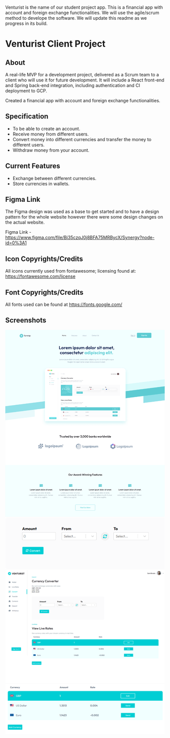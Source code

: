 Venturist is the name of our student project app. This is a financial app with account and foreign exchange functionalities. We will use the agile/scrum method to develope the software. We will update this readme as we progress in its build. 

# Venturist Client Project 

## About

A real-life MVP for a development project, delivered as a Scrum team to a client who will use it for future development. It will include a React front-end and Spring back-end integration, including authentication and CI deployment to GCP.

Created a financial app with account and foreign exchange functionalities.

## Specification

- To be able to create an account.
- Receive money from different users.
- Convert money into different currencies and transfer the money to different users.
- Withdraw money from your account.

## Current Features

- Exchange between different currencies.
- Store currencies in wallets.

## Figma Link

The Figma design was used as a base to get started and to have a design pattern for the whole website however there were some design changes on the actual website.

Figma Link - https://www.figma.com/file/Bi35czqJ0j8BFA75MRBycX/Synergy?node-id=0%3A1 

## Icon Copyrights/Credits

All icons currently used from fontawesome; licensing found at: https://fontawesome.com/license

## Font Copyrights/Credits

All fonts used can be found at https://fonts.google.com/  

## Screenshots

![landingPage](./src/assets/images/landingPage.png)
![currencyConverter](./src/assets/images/convert.png)
![liveRates](./src/assets/images/liveratescreenshot.png)
![currencyRates](./src/assets/images/rates.png)









